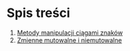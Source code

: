 # Spis treści

1. [Metody manipulacji ciągami znaków](https://github.com/bsupronik/nauka-pythona/blob/main/materialy/Cutting%20and%20slicing%20string%20type.md)
2. [Zmienne mutowalne i niemutowalne](https://github.com/bsupronik/nauka-pythona/blob/1639927a0d55cb17c9e77100d2ef40682d686523/materialy/Mutowalne%20i%20niemutowalne%20typy%20zmiennych.md)
